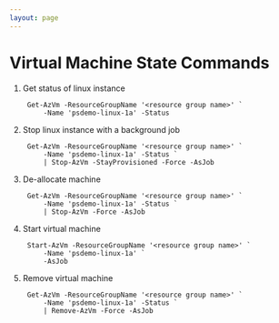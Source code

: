 ```yaml
---
layout: page
---
```

# Virtual Machine State Commands

1. Get status of linux instance

        Get-AzVm -ResourceGroupName '<resource group name>' `
            -Name 'psdemo-linux-1a' -Status

1. Stop linux instance with a background job

        Get-AzVm -ResourceGroupName '<resource group name>' `
            -Name 'psdemo-linux-1a' -Status `
            | Stop-AzVm -StayProvisioned -Force -AsJob

1. De-allocate machine

        Get-AzVm -ResourceGroupName '<resource group name>' `
            -Name 'psdemo-linux-1a' -Status `
            | Stop-AzVm -Force -AsJob

1. Start virtual machine

        Start-AzVm -ResourceGroupName '<resource group name>' `
            -Name 'psdemo-linux-1a' `
            -AsJob

1. Remove virtual machine

        Get-AzVm -ResourceGroupName '<resource group name>' `
            -Name 'psdemo-linux-1a' -Status `
            | Remove-AzVm -Force -AsJob